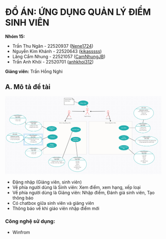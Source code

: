 # ĐỒ ÁN: ỨNG DỤNG QUẢN LÝ ĐIỂM SINH VIÊN
**Nhóm 15:**

- Trần Thu Ngân - 22520937 ([Nene1724](https://github.com/Nene1724))
- Nguyễn Kim Khánh - 22520643 ([kikasssss](https://github.com/kikasssss))
- Lăng Cẩm Nhung - 22521057 ([CamNhungJB](https://github.com/CamNhungJB))
- Trần Anh Khôi - 22520701 ([anhkhoi312](https://github.com/anhkhoi312/))

**Giảng viên:** Trần Hồng Nghi 
## A. Mô tả đề tài
![](MindMap/MindMap.png)
- Đăng nhập (Giảng viên, sinh viên) 
- Về phía người dùng là Sinh viên: Xem điểm, xem hạng, xếp loại 
- Về phía người dùng là Giảng viên: Nhập điểm, Đánh giá sinh viên, Tạo thông báo 
- Có chatbox giữa sinh viên và giảng viên
- Thông báo về khi giáo viên nhập điểm mới
### Công nghệ sử dụng:
- Winfrom
  
